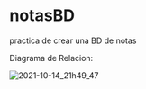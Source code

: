 # notasBD
practica de crear una BD de notas

Diagrama de Relacion:

![2021-10-14_21h49_47](https://user-images.githubusercontent.com/46912510/137414961-fa9e6371-5809-45c3-8071-c18c753f902b.png)
